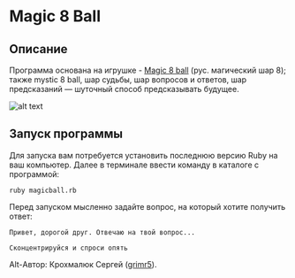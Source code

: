 # Magic 8 Ball
##   Описание
Программа основана на игрушке - [Magic 8 ball](https://ru.wikipedia.org/wiki/Magic_8_ball ) (рус. магический шар 8); также mystic 8 ball, шар судьбы, шар вопросов и ответов, шар предсказаний — шуточный способ предсказывать будущее.

![alt text](https://upload.wikimedia.org/wikipedia/commons/thumb/e/eb/Magic_eight_ball.png/220px-Magic_eight_ball.png "Волшебный шар")
##   Запуск программы
Для запуска вам потребуется установить последнюю версию Ruby на ваш компьютер. Далее в терминале ввести команду в каталоге с программой:
```
ruby magicball.rb
```
Перед запуском мысленно задайте вопрос, на который хотите получить ответ:

```
Привет, дорогой друг. Отвечаю на твой вопрос...

Сконцентрируйся и спроси опять
```

Alt-Автор: Крохмалюк Сергей ([grimr5](https://github.com/Grimr5)).

